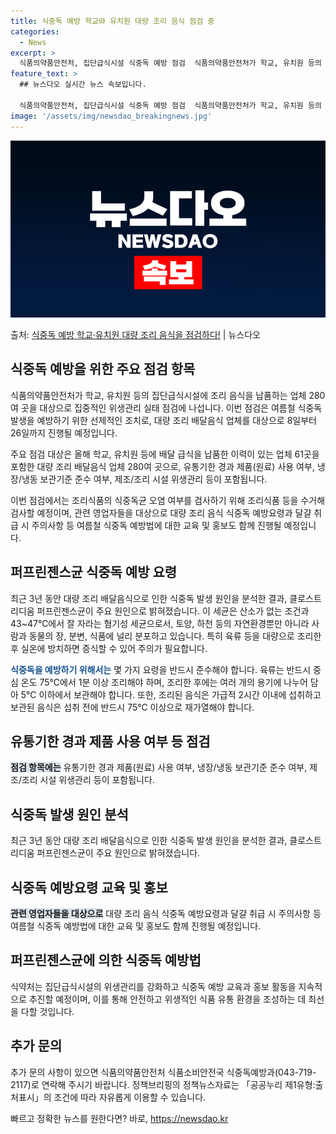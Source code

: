 ```yaml
---
title: 식중독 예방 학교와 유치원 대량 조리 음식 점검 중
categories:
  - News
excerpt: >
  식품의약품안전처, 집단급식시설 식중독 예방 점검  식품의약품안전처가 학교, 유치원 등의 집단급식시설에 조리 …
feature_text: >
  ## 뉴스다오 실시간 뉴스 속보입니다.

  식품의약품안전처, 집단급식시설 식중독 예방 점검  식품의약품안전처가 학교, 유치원 등의 집단급식시설에 조리 …
image: '/assets/img/newsdao_breakingnews.jpg'
---
```


![뉴스다오 속보](/assets/img/newsdao_breakingnews.jpg)

<p>출처: <a href="https://newsdao.kr/4597" rel="dofollow">식중독 예방 학교·유치원 대량 조리 음식을 점검하다!</a> | 뉴스다오</p>

<h2 data-ke-size="size26">식중독 예방을 위한 주요 점검 항목</h2>
<p data-ke-size="size16">식품의약품안전처가 학교, 유치원 등의 집단급식시설에 조리 음식을 납품하는 업체 280여 곳을 대상으로 집중적인 위생관리 실태 점검에 나섭니다. 이번 점검은 여름철 식중독 발생을 예방하기 위한 선제적인 조치로, 대량 조리 배달음식 업체를 대상으로 8일부터 26일까지 진행될 예정입니다.</p>
<p data-ke-size="size16">주요 점검 대상은 올해 학교, 유치원 등에 배달 급식을 납품한 이력이 있는 업체 61곳을 포함한 대량 조리 배달음식 업체 280여 곳으로, 유통기한 경과 제품(원료) 사용 여부, 냉장/냉동 보관기준 준수 여부, 제조/조리 시설 위생관리 등이 포함됩니다.</p>
<p data-ke-size="size16">이번 점검에서는 조리식품의 식중독균 오염 여부를 검사하기 위해 조리식품 등을 수거해 검사할 예정이며, 관련 영업자들을 대상으로 대량 조리 음식 식중독 예방요령과 달걀 취급 시 주의사항 등 여름철 식중독 예방법에 대한 교육 및 홍보도 함께 진행될 예정입니다. </p>

<h2 data-ke-size="size26">퍼프린젠스균 식중독 예방 요령</h2>
<p data-ke-size="size16">최근 3년 동안 대량 조리 배달음식으로 인한 식중독 발생 원인을 분석한 결과, 클로스트리디움 퍼프린젠스균이 주요 원인으로 밝혀졌습니다. 이 세균은 산소가 없는 조건과 43~47℃에서 잘 자라는 혐기성 세균으로서, 토양, 하천 등의 자연환경뿐만 아니라 사람과 동물의 장, 분변, 식품에 널리 분포하고 있습니다. 특히 육류 등을 대량으로 조리한 후 실온에 방치하면 증식할 수 있어 주의가 필요합니다.</p>
<p data-ke-size="size16"><b><span style="color: #1a5490;">식중독을 예방하기 위해서는</span></b> 몇 가지 요령을 반드시 준수해야 합니다. 육류는 반드시 중심 온도 75℃에서 1분 이상 조리해야 하며, 조리한 후에는 여러 개의 용기에 나누어 담아 5℃ 이하에서 보관해야 합니다. 또한, 조리된 음식은 가급적 2시간 이내에 섭취하고 보관된 음식은 섭취 전에 반드시 75℃ 이상으로 재가열해야 합니다.</p>

<h2 data-ke-size="size26">유통기한 경과 제품 사용 여부 등 점검</h2>
<p data-ke-size="size16"><span style="background-color: #21538527;"><b>점검 항목에는</b></span> 유통기한 경과 제품(원료) 사용 여부, 냉장/냉동 보관기준 준수 여부, 제조/조리 시설 위생관리 등이 포함됩니다.</p>

<h2 data-ke-size="size26">식중독 발생 원인 분석</h2>
<p data-ke-size="size16">최근 3년 동안 대량 조리 배달음식으로 인한 식중독 발생 원인을 분석한 결과, 클로스트리디움 퍼프린젠스균이 주요 원인으로 밝혀졌습니다.</p>

<h2 data-ke-size="size26">식중독 예방요령 교육 및 홍보</h2>
<p data-ke-size="size16"><b><span style="background-color: #21538527;">관련 영업자들을 대상으로</span></b> 대량 조리 음식 식중독 예방요령과 달걀 취급 시 주의사항 등 여름철 식중독 예방법에 대한 교육 및 홍보도 함께 진행될 예정입니다.</p>

<h2 data-ke-size="size26">퍼프린젠스균에 의한 식중독 예방법</h2>
<p data-ke-size="size16">식약처는 집단급식시설의 위생관리를 강화하고 식중독 예방 교육과 홍보 활동을 지속적으로 추진할 예정이며, 이를 통해 안전하고 위생적인 식품 유통 환경을 조성하는 데 최선을 다할 것입니다.</p>

<h2 data-ke-size="size26">추가 문의</h2>
<p data-ke-size="size16">추가 문의 사항이 있으면 식품의약품안전처 식품소비안전국 식중독예방과(043-719-2117)로 연락해 주시기 바랍니다. 정책브리핑의 정책뉴스자료는 「공공누리 제1유형:출처표시」의 조건에 따라 자유롭게 이용할 수 있습니다.</p> 

빠르고 정확한 뉴스를 원한다면? 바로, <a href="https://newsdao.kr" rel="dofollow">https://newsdao.kr</a>


    
